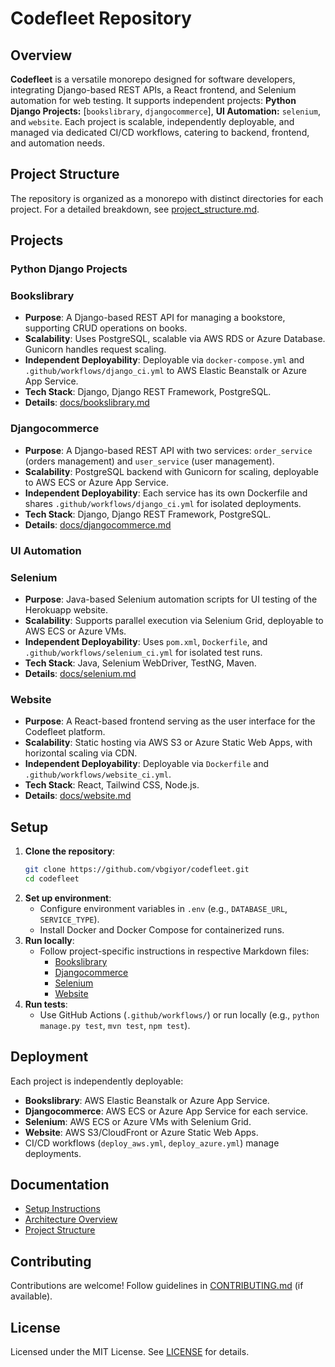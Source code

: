 # Codefleet Repository

## Overview
**Codefleet** is a versatile monorepo designed for software developers, integrating Django-based REST APIs, a React frontend, and Selenium automation for web testing. It supports independent projects: **Python Django Projects:** [`bookslibrary`, `djangocommerce`], **UI Automation:** `selenium`, and `website`. Each project is scalable, independently deployable, and managed via dedicated CI/CD workflows, catering to backend, frontend, and automation needs.

## Project Structure
The repository is organized as a monorepo with distinct directories for each project. For a detailed breakdown, see [project_structure.md](./docs/project_structure.md).

## Projects

### Python Django Projects
   ### Bookslibrary
   - **Purpose**: A Django-based REST API for managing a bookstore, supporting CRUD operations on books.
   - **Scalability**: Uses PostgreSQL, scalable via AWS RDS or Azure Database. Gunicorn handles request scaling.
   - **Independent Deployability**: Deployable via `docker-compose.yml` and `.github/workflows/django_ci.yml` to AWS Elastic Beanstalk or Azure App Service.
   - **Tech Stack**: Django, Django REST Framework, PostgreSQL.
   - **Details**: [docs/bookslibrary.md](./docs/bookslibrary.md)

   ### Djangocommerce
   - **Purpose**: A Django-based REST API with two services: `order_service` (orders management) and `user_service` (user management).
   - **Scalability**: PostgreSQL backend with Gunicorn for scaling, deployable to AWS ECS or Azure App Service.
   - **Independent Deployability**: Each service has its own Dockerfile and shares `.github/workflows/django_ci.yml` for isolated deployments.
   - **Tech Stack**: Django, Django REST Framework, PostgreSQL.
   - **Details**: [docs/djangocommerce.md](./docs/djangocommerce.md)

### UI Automation
   ### Selenium
   - **Purpose**: Java-based Selenium automation scripts for UI testing of the Herokuapp website.
   - **Scalability**: Supports parallel execution via Selenium Grid, deployable to AWS ECS or Azure VMs.
   - **Independent Deployability**: Uses `pom.xml`, `Dockerfile`, and `.github/workflows/selenium_ci.yml` for isolated test runs.
   - **Tech Stack**: Java, Selenium WebDriver, TestNG, Maven.
   - **Details**: [docs/selenium.md](./docs/selenium.md)

### Website
- **Purpose**: A React-based frontend serving as the user interface for the Codefleet platform.
- **Scalability**: Static hosting via AWS S3 or Azure Static Web Apps, with horizontal scaling via CDN.
- **Independent Deployability**: Deployable via `Dockerfile` and `.github/workflows/website_ci.yml`.
- **Tech Stack**: React, Tailwind CSS, Node.js.
- **Details**: [docs/website.md](./docs/website.md)

## Setup
1. **Clone the repository**:
   ```bash
   git clone https://github.com/vbgiyor/codefleet.git
   cd codefleet
   ```
2. **Set up environment**:
   - Configure environment variables in `.env` (e.g., `DATABASE_URL`, `SERVICE_TYPE`).
   - Install Docker and Docker Compose for containerized runs.
3. **Run locally**:
   - Follow project-specific instructions in respective Markdown files:
     - [Bookslibrary](./docs/bookslibrary.md)
     - [Djangocommerce](./docs/djangocommerce.md)
     - [Selenium](./docs/selenium.md)
     - [Website](./docs/website.md)
4. **Run tests**:
   - Use GitHub Actions (`.github/workflows/`) or run locally (e.g., `python manage.py test`, `mvn test`, `npm test`).

## Deployment
Each project is independently deployable:
- **Bookslibrary**: AWS Elastic Beanstalk or Azure App Service.
- **Djangocommerce**: AWS ECS or Azure App Service for each service.
- **Selenium**: AWS ECS or Azure VMs with Selenium Grid.
- **Website**: AWS S3/CloudFront or Azure Static Web Apps.
- CI/CD workflows (`deploy_aws.yml`, `deploy_azure.yml`) manage deployments.

## Documentation
- [Setup Instructions](./docs/setup.md)
- [Architecture Overview](./docs/architecture.md)
- [Project Structure](./docs/project_structure.md)

## Contributing
Contributions are welcome! Follow guidelines in [CONTRIBUTING.md](./CONTRIBUTING.md) (if available).

## License
Licensed under the MIT License. See [LICENSE](./LICENSE) for details.